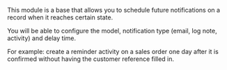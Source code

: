 This module is a base that allows you to schedule future notifications on a record when it reaches certain state.

You will be able to configure the model, notification type (email, log note, activity) and delay time.

For example: create a reminder activity on a sales order one day after it is confirmed without having the customer reference filled in.
